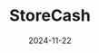 ---  
layout: startup_page  
title: "StoreCash"  
id: "storecashapp.com"  
permalink: "/storecashstorecashapp.com11222024/"  
website: "https://www.storecashapp.com/"  
funding_round: "Seed"  
funding_amount: "$3.7M"  
investors: "Black Ops Ventures, MaC Venture Capital, 43North, Alumni Ventures"  
about: "StoreCash is a mobile payment solution that allows users to earn maximum cash-back rewards on purchases. It differentiates itself by offering immediate cash-back transfers, unlike competitors with lower returns and longer payout times. The app integrates with various retailers and uses QR codes for in-person transactions and manual entry for online purchases."  
markets: "Fintech, Payments, Mobile Apps, e-commerce, cashback, consumer app, mobile app, retail, gift cards, banking"  
hq: "San Jose, California, United States"  
founded_year: "2019"  
linkedin: "https://www.linkedin.com/company/storecash"  
twitter: "https://twitter.com/storecashapp"  
instagram: ""  
facebook: "https://www.facebook.com/SCBanking"  
crunchbase: "https://www.crunchbase.com/organization/storecash"  
pitchbook: "https://pitchbook.com/profiles/company/325139-59"  

date_display: "22-Nov-2024"  
date: "2024-11-22"

# SEO Optimization  
meta_title: "StoreCash - Seed Funding ($3.7M)"  
meta_description: "StoreCash, StoreCash is a mobile payment solution that allows users to earn maximum cash-back rewards on purchases. It differentiates itself by offering immediat..."  
meta_keywords: "StoreCash, Fintech, Payments, Mobile Apps, e-commerce, cashback, consumer app, mobile app, retail, gift cards, banking, Seed funding"  
canonical_url: "https://startup.projectstartups.com/storecashstorecashapp.com11222024/"  
---